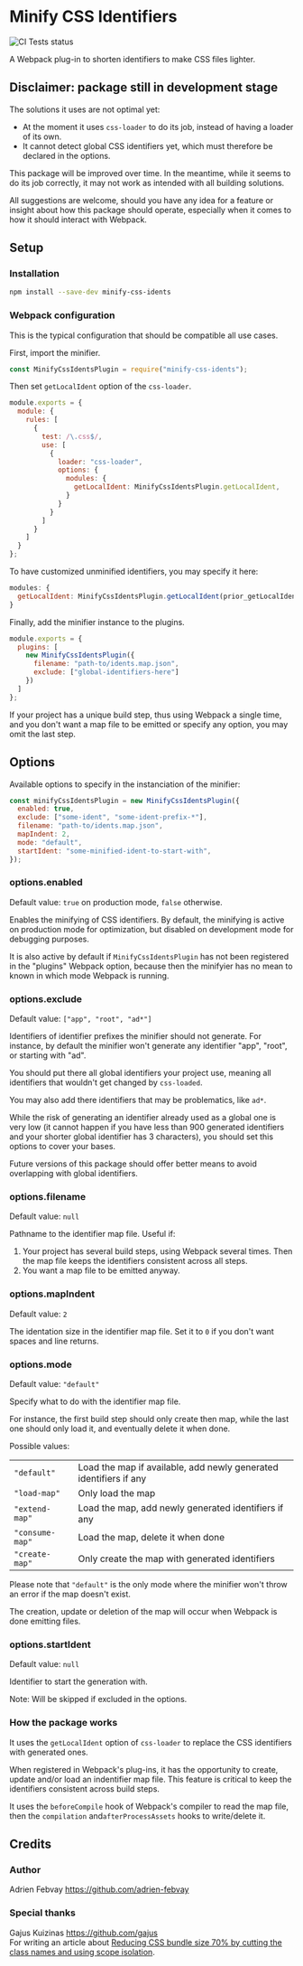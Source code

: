 # Minify CSS Identifiers

![CI Tests status](https://github.com/adrien-febvay/minify-css-idents/actions/workflows/ci-tests.yml/badge.svg)

A Webpack plug-in to shorten identifiers to make CSS files lighter.

## Disclaimer: package still in development stage

The solutions it uses are not optimal yet:
- At the moment it uses `css-loader` to do its job, instead of having a loader of its own.
- It cannot detect global CSS identifiers yet, which must therefore be declared in the options.

This package will be improved over time. In the meantime, while it seems to do its job correctly,
it may not work as intended with all building solutions.

All suggestions are welcome, should you have any idea for a feature or
insight about how this package should operate, especially when it comes to
how it should interact with Webpack.

## Setup

### Installation

```sh
npm install --save-dev minify-css-idents
```

### Webpack configuration

This is the typical configuration that should be compatible all use cases.

First, import the minifier. 

```js
const MinifyCssIdentsPlugin = require("minify-css-idents");
```

Then set `getLocalIdent` option of the `css-loader`.

```js
module.exports = {
  module: {
    rules: [
      {
        test: /\.css$/,
        use: [
          {
            loader: "css-loader",
            options: {
              modules: {
                getLocalIdent: MinifyCssIdentsPlugin.getLocalIdent,
              }
            }
          }
        ]
      }
    ]
  }
};
```

To have customized unminified identifiers, you may specify it here:

```js
modules: {
  getLocalIdent: MinifyCssIdentsPlugin.getLocalIdent(prior_getLocalIdent_fn_here),
}
```

Finally, add the minifier instance to the plugins.

```js
module.exports = {
  plugins: [
    new MinifyCssIdentsPlugin({
      filename: "path-to/idents.map.json",
      exclude: ["global-identifiers-here"]
    })
  ]
};
```

If your project has a unique build step, thus using Webpack a single time, and you don't want a map file to be emitted or specify any option, you may omit the last step.

## Options

Available options to specify in the instanciation of the minifier:

```js
const minifyCssIdentsPlugin = new MinifyCssIdentsPlugin({
  enabled: true,
  exclude: ["some-ident", "some-ident-prefix-*"],
  filename: "path-to/idents.map.json",
  mapIndent: 2,
  mode: "default",
  startIdent: "some-minified-ident-to-start-with",
});
```

### options.enabled

Default value: `true` on production mode, `false` otherwise.

Enables the minifying of CSS identifiers. By default, the minifying is active on production mode for optimization, but disabled on development mode for debugging purposes.

It is also active by default if `MinifyCssIdentsPlugin` has not been registered in the "plugins" Webpack option, because then the minifyier has no mean to known in which mode Webpack is running.

### options.exclude

Default value: `["app", "root", "ad*"]`

Identifiers of identifier prefixes the minifier should not generate. For instance, by default the minifier won't generate any identifier "app", "root", or starting with "ad".

You should put there all global identifiers your project use, meaning all identifiers that wouldn't get changed by `css-loaded`.

You may also add there identifiers that may be problematics, like `ad*`.

While the risk of generating an identifier already used as a global one is very low (it cannot happen if you have less than 900 generated identifiers and your shorter global identifier has 3 characters), you should set this options to cover your bases.

Future versions of this package should offer better means to avoid overlapping with global identifiers.

### options.filename

Default value: `null`

Pathname to the identifier map file. Useful if:
1. Your project has several build steps, using Webpack several times. Then the map file keeps the identifiers consistent across all steps.
2. You want a map file to be emitted anyway.

### options.mapIndent

Default value: `2`

The identation size in the identifier map file. Set it to `0` if you don't want spaces and line returns.

### options.mode

Default value: `"default"`

Specify what to do with the identifier map file.

For instance, the first build step should only create then map, while the last one should only load it, and eventually delete it when done.

Possible values:

<table>
  <tr>
    <td><code>"default"</code></td>
    <td>Load the map if available, add newly generated identifiers if any</td>
  </tr>
  <tr>
    <td><code>"load-map"</code></td>
    <td>Only load the map</td>
  </tr>
  <tr>
    <td><code>"extend-map"</code></td>
    <td>Load the map, add newly generated identifiers if any</td>
  </tr>
  <tr>
    <td><code>"consume-map"</code></td>
    <td>Load the map, delete it when done</td>
  </tr>
  <tr>
    <td><code>"create-map"</code></td>
    <td>Only create the map with generated identifiers</td>
  </tr>
</table>

Please note that `"default"` is the only mode where the minifier won't throw an error if the map doesn't exist.

The creation, update or deletion of the map will occur when Webpack is done emitting files.

### options.startIdent

Default value: `null`

Identifier to start the generation with.

Note: Will be skipped if excluded in the options.

### How the package works

It uses the `getLocalIdent` option of `css-loader` to replace the CSS identifiers with generated ones.

When registered in Webpack's plug-ins, it has the opportunity to create, update and/or load an indentifier map file.
This feature is critical to keep the identifiers consistent across build steps.

It uses the `beforeCompile` hook of Webpack's compiler to read the map file, then the `compilation` and`afterProcessAssets` hooks to write/delete it.

## Credits

### Author

Adrien Febvay https://github.com/adrien-febvay

### Special thanks

Gajus Kuizinas https://github.com/gajus <br>
For writing an article about [Reducing CSS bundle size 70% by cutting the class names and using scope isolation](https://medium.com/free-code-camp/reducing-css-bundle-size-70-by-cutting-the-class-names-and-using-scope-isolation-625440de600b).